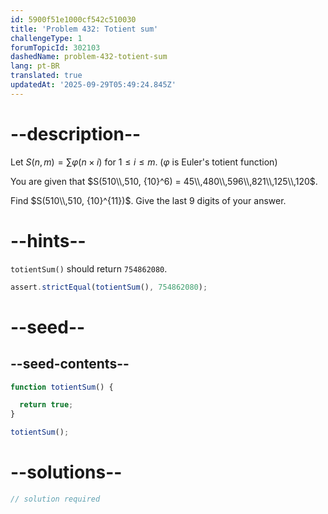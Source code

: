 ```yaml
---
id: 5900f51e1000cf542c510030
title: 'Problem 432: Totient sum'
challengeType: 1
forumTopicId: 302103
dashedName: problem-432-totient-sum
lang: pt-BR
translated: true
updatedAt: '2025-09-29T05:49:24.845Z'
---
```


# --description--

Let $S(n, m) = \sum φ(n × i)$ for $1 ≤ i ≤ m$. ($φ$ is Euler's totient function)

You are given that $S(510\\,510, {10}^6) = 45\\,480\\,596\\,821\\,125\\,120$.

Find $S(510\\,510, {10}^{11})$. Give the last 9 digits of your answer.

# --hints--

`totientSum()` should return `754862080`.

```js
assert.strictEqual(totientSum(), 754862080);
```

# --seed--

## --seed-contents--

```js
function totientSum() {

  return true;
}

totientSum();
```

# --solutions--

```js
// solution required
```
